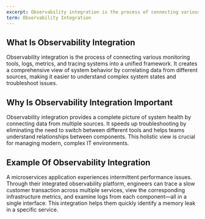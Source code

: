 ```yaml
---
excerpt: Observability integration is the process of connecting various monitoring tools, logs, metrics, and tracing systems into a unified framework.
term: Observability Integration
---
```

## What Is Observability Integration

Observability integration is the process of connecting various monitoring tools, logs, metrics, and tracing systems into a unified framework. It creates a comprehensive view of system behavior by correlating data from different sources, making it easier to understand complex system states and troubleshoot issues.

## Why Is Observability Integration Important

Observability integration provides a complete picture of system health by connecting data from multiple sources. It speeds up troubleshooting by eliminating the need to switch between different tools and helps teams understand relationships between components. This holistic view is crucial for managing modern, complex IT environments.

## Example Of Observability Integration

A microservices application experiences intermittent performance issues. Through their integrated observability platform, engineers can trace a slow customer transaction across multiple services, view the corresponding infrastructure metrics, and examine logs from each component—all in a single interface. This integration helps them quickly identify a memory leak in a specific service.